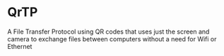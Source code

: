 # QrTP
A File Transfer Protocol using QR codes that uses just the screen and camera to exchange files between computers without a need for Wifi or Ethernet

